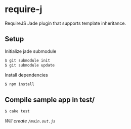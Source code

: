 # require-j

RequireJS Jade plugin that supports template inheritance.

## Setup

Initialize jade submodule

```sh
$ git submodule init
$ git submodule update
```

Install dependencies

```sh
$ npm install
```

## Compile sample app in test/

```sh
$ cake test
```

*Will create `/main.out.js`*